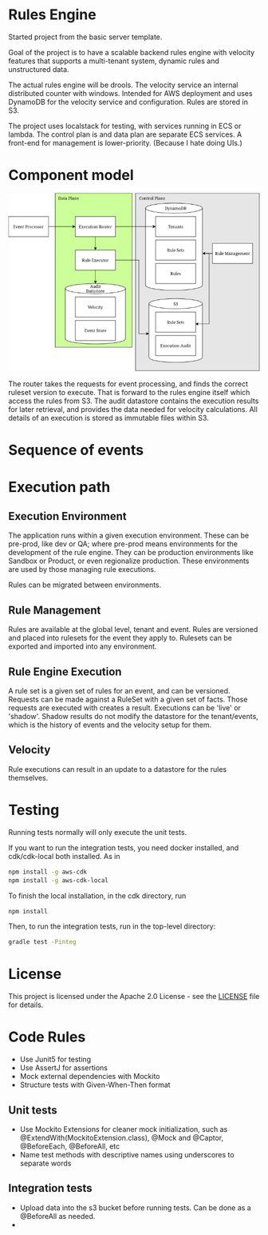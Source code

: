# Rules Engine

Started project from the basic server template.

Goal of the project is to have a scalable backend rules engine with
velocity features that supports a multi-tenant system, dynamic rules
and unstructured data.

The actual rules engine will be drools. The velocity service an internal
distributed counter with windows. Intended for AWS deployment and uses
DynamoDB for the velocity service and configuration. Rules are stored
in S3.

The project uses localstack for testing, with services running in ECS or
lambda. The control plan is and data plan are separate ECS services.
A front-end for management is lower-priority. (Because I hate doing UIs.)

# Component model
[![System Component Diagram](docs/system-component.png)](https://viewer.diagrams.net/?tags=%7B%7D&lightbox=1&highlight=0000ff&edit=_blank&layers=1&nav=1&dark=auto#R%3Cmxfile%3E%3Cdiagram%20name%3D%22Page-1%22%20id%3D%22w2k-o-g6j9WufQSYp_mu%22%3E5Zpbk9o2FMc%2FDY%2Ft2JZt8OMusMl2dhsaOmnyqLW1Ro2wqJAB99NXwsLGlrgkXMRuszMZ61jy5Xf%2BPtI5ogP609UHBmeTZ5og0vGcZNUBg47nRb4j%2FpeGojQEYVQaUoaT0uTWhjH%2BFymjGpfmOEHzRkdOKeF41jTGNMtQzBs2yBhdNru9UtK86wymSDOMY0h061844ZPS2guc2v4R4XSyubPrqDNTuOmsDPMJTOhyywSGHdBnlPLyaLrqIyLZbbiU4x52nK0ejKGMHzUggqMvwkXxp8fubMGfnpcM%2FQJ65WUWkOTqjdXT8mKDgNE8S5C8itMB98sJ5mg8g7E8uxQ%2BF7YJnxLRcsXhKyakTwll67FgGMo%2FYdefVr3AAjGOVlsm9fQfEJ0izgrRRZ0FkSKppNRTzWXtF9BVtsmWTwKgjFBpIa0uXeMSB4rYD9Dz3cvS6%2FcfHqLoPPTc4CA9Dxjo%2BeGl6LngMD3x0czkYVwQLDAycJjhSwn86aUywPh7unbDp5yLyyBln5fBxg3OA9j3moBdVyfsmvTpXY6wrxH%2BnBMRTk8S6TlYtcToRQZWnoHV5VAFRlTCMkb8BoF51oGFGrBBkcEpHdxrtMRL8iYSE7E5Z%2FQ72oS%2FjMoPtRERlQkSnGYyJgicSNjvJUYspuw7dWKKk0Te%2Br7ppXO4oXf4Gw8NXrjYDOR231cMBU2%2BIAp0mZsAu9HFCOsrpDH4%2Fyjc5IHrKjx6U4HZBwbFXjUwb262BWy4QnHOMc2E%2BS5PML85bIFjG5uvf9QoEamgalLGJzSlGSTD2tr6%2FOo%2BT5TOFKy%2FEeeFymthzmkTZTMiiCW%2Fs%2F63D%2FKc5ixG%2BwSg3oRDliK%2Br6NaHsr33Os0hgjkeNFMic8vXFM%2BEBIZVxO8EIepPBwuJBDPGTEao%2FlccFN9xD23ullXuNtaKQS2F2xeZEPgAiArvqrx68Y32fg12DQHq%2B2Tg%2BLQVHZY%2Fv6x8u%2FdlPyDnl3%2F1C751vCIPf8EN%2BUfT0%2Bmt%2BfVzzSXazXbYcdq3CEh%2BgP%2F89vj60u3eHTcIfz966wq87wlXbck95NCD3Shmwl5VnW9s%2FJRypvenqg9%2B5OpXv1Q0J5hBlM0XS9SLGMLWxXJKkmzh01Ppv9EGcxuMJGzv2ADeubbpyJYUTlyRGCGNGjvpgxRbeTs3q1w%2FWuWIXxPc8YAcvj%2BPXHEvlHvQo4wT5ZH7Lldt%2BKpsTQQ3423XW8zhR0T4Mp4fsK61FXRyJGSn4sVwW3r%2FSSHeP5hh1yqAGp0hz5lbkogY6MnfmLiPA1Ya3FWbRhbyzj0PZEviNAY8%2BLmYIFrbnyav%2FZQg3Ld9MxxvFZp6FBtaN0aIYYFARkdrpG47dl9OyFxWw%2B9YwwWWx1mFKsFsbrySBq2VqpOa1nfa%2F3w50D%2FwHFaqimfoNZQ9SonyKprWVZRBFqyimzLKjxWVpENWYXtJDvcL6t2f797DVnZLZK6LUl1u29GU%2BBETe2YZESz%2Fglj6eX6d6Bg%2BB8%3D%3C%2Fdiagram%3E%3C%2Fmxfile%3E)

The router takes the requests for event processing, and finds the correct ruleset version
to execute. That is forward to the rules engine itself which access the rules from S3.
The audit datastore contains the execution results for later retrieval, and provides the
data needed for velocity calculations.  All details of an execution is stored as
immutable files within S3.

# Sequence of events

# Execution path

## Execution Environment

The application runs within a given execution environment. These can be pre-prod,
like dev or QA; where pre-prod means environments for the development of the rule
engine. They can be production environments like Sandbox or Product, or even 
regionalize production. These environments are used by those managing rule executions.

Rules can be migrated between environments.

## Rule Management

Rules are available at the global level, tenant and event. Rules are versioned  and
placed into rulesets for the event they apply to.  Rulesets can be exported and
imported into any environment.

## Rule Engine Execution

A rule set is a given set of rules for an event, and can be versioned. 
Requests can be made against a RuleSet with a given set
of facts. Those requests are executed with creates a result. Executions can be 'live' or 'shadow'. 
Shadow results do not modify the datastore for the tenant/events, which is the history of events
and the velocity setup for them.

## Velocity

Rule executions can result in an update to a datastore for the rules themselves. 

# Testing

Running tests normally will only execute the unit tests.

If you want to run the integration tests, you need docker installed, and cdk/cdk-local 
both installed. As in

```bash
npm install -g aws-cdk
npm install -g aws-cdk-local
````

To finish the local installation, in the cdk directory, run

```bash
npm install
````

Then, to run the integration tests, run in the top-level directory:

```bash
gradle test -Pinteg
```

# License

This project is licensed under the Apache 2.0 License - see the [LICENSE](LICENSE) file for details.

# Code Rules

* Use Junit5 for testing
* Use AssertJ for assertions
* Mock external dependencies with Mockito
* Structure tests with Given-When-Then format

## Unit tests

* Use Mockito Extensions for cleaner mock initialization, such as @ExtendWith(MockitoExtension.class), @Mock and @Captor, @BeforeEach, @BeforeAll, etc
* Name test methods with descriptive names using underscores to separate words

## Integration tests

* Upload data into the s3 bucket before running tests. Can be done as a @BeforeAll as needed.
* 
